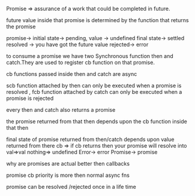 Promise => assurance of a work that could be completed in future.

future value inside that promise is determined by the function that returns the promise

promise-> initial state-> pending, value -> undefined final state-> settled
resolved -> you have got the future value rejected-> error

to consume a promise we have two Synchronous function then and catch.They are used to register cb function on that promise.

cb functions passed inside then and catch are async

scb function attached by then can only be executed when a promise is resolved , fcb function attached by catch can only be executed when a promise is rejected

every then and catch also returns a promise

the promise returned from that then depends upon the cb function inside that then

final state of promise returned from then/catch depends upon value returned from there cb => if cb returns then your promise will resolve into val=>val nothing=> undefined Error-> error Promise-> promise

why are promises are actual better then callbacks

promise cb priority is more then normal async fns

promise can be resolved /rejected once in a life time
